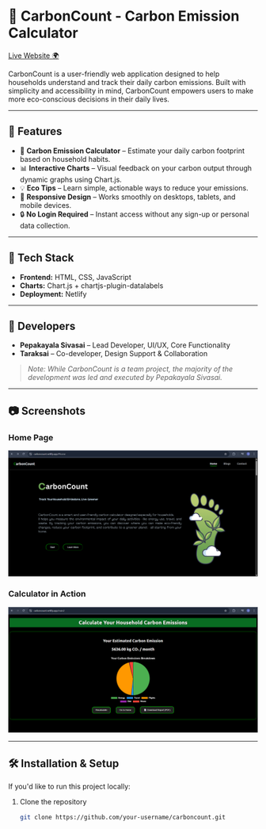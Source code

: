 # 🌱 CarbonCount - Carbon Emission Calculator

[Live Website 🌍](https://carboncount.netlify.app/#home)

CarbonCount is a user-friendly web application designed to help households understand and track their daily carbon emissions. Built with simplicity and accessibility in mind, CarbonCount empowers users to make more eco-conscious decisions in their daily lives.

---

## 🧠 Features

- 🔢 **Carbon Emission Calculator** – Estimate your daily carbon footprint based on household habits.
- 📊 **Interactive Charts** – Visual feedback on your carbon output through dynamic graphs using Chart.js.
- 💡 **Eco Tips** – Learn simple, actionable ways to reduce your emissions.
- 📱 **Responsive Design** – Works smoothly on desktops, tablets, and mobile devices.
- 🔒 **No Login Required** – Instant access without any sign-up or personal data collection.

---

## 🚀 Tech Stack

- **Frontend:** HTML, CSS, JavaScript
- **Charts:** Chart.js + chartjs-plugin-datalabels
- **Deployment:** Netlify

---

## 👥 Developers

- **Pepakayala Sivasai** – Lead Developer, UI/UX, Core Functionality  
- **Taraksai** – Co-developer, Design Support & Collaboration

> *Note: While CarbonCount is a team project, the majority of the development was led and executed by Pepakayala Sivasai.*

---

## 📷 Screenshots

### Home Page  
![Home Screenshot](screenshots/homepage.png)

### Calculator in Action  
![Calculator Screenshot](screenshots/calculate.png)


---

## 🛠️ Installation & Setup

If you'd like to run this project locally:

1. Clone the repository  
   ```bash
   git clone https://github.com/your-username/carboncount.git
